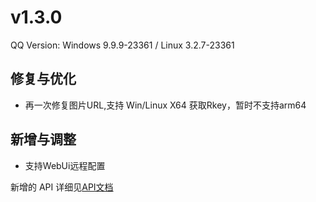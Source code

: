 # v1.3.0

QQ Version: Windows 9.9.9-23361 / Linux 3.2.7-23361

## 修复与优化
* 再一次修复图片URL,支持 Win/Linux X64 获取Rkey，暂时不支持arm64


## 新增与调整
* 支持WebUi远程配置

新增的 API 详细见[API文档](https://napneko.github.io/zh-CN/develop/extends_api)
